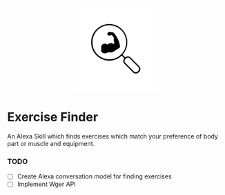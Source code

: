 <p align="center">
 <img src="/docs/Icon.png" width="200" height="200" >
</p> 

# Exercise Finder
An Alexa Skill which finds exercises which match your preference of body part or muscle and equipment.

### TODO
- [ ] Create Alexa conversation model for finding exercises
- [ ] Implement Wger API
